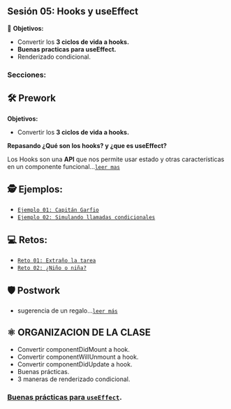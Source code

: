## Sesión 05: Hooks y useEffect

🎯 **Objetivos:**

- Convertir los **3 ciclos de vida a hooks.**
- **Buenas practicas para useEffect.**
- Renderizado condicional.

### Secciones:

## 🛠 Prework

**Objetivos:**

+ Convertir los **3 ciclos de vida a hooks.**

**Repasando ¿Qué son los hooks? y ¿que es useEffect?**

Los Hooks son una **API** que nos permite usar estado y otras características en un componente funcional...[`leer mas`](Prework)

## 🕵 Ejemplos:

+ [`Ejemplo 01: Capitán Garfio`](Ejemplo-01)
+ [`Ejemplo 02: Simulando llamadas condicionales`](Ejemplo-02)

## 💻 Retos:

+ [`Reto 01: Extraño la tarea`](Reto-01)
+ [`Reto 02: ¿Niño o niña?`](Reto-02)

## 🛡 Postwork
- sugerencia de un regalo...[`leer más`](Postwork/)


## ⚛ ORGANIZACION DE LA CLASE

- Convertir componentDidMount a hook.
- Convertir componentWillUnmount a hook.
- Convertir componentDidUpdate a hook.
- Buenas prácticas.
- 3 maneras de renderizado condicional.

### [Buenas prácticas para `useEffect`](../BuenasPracticas/useEffect/Readme.md).
